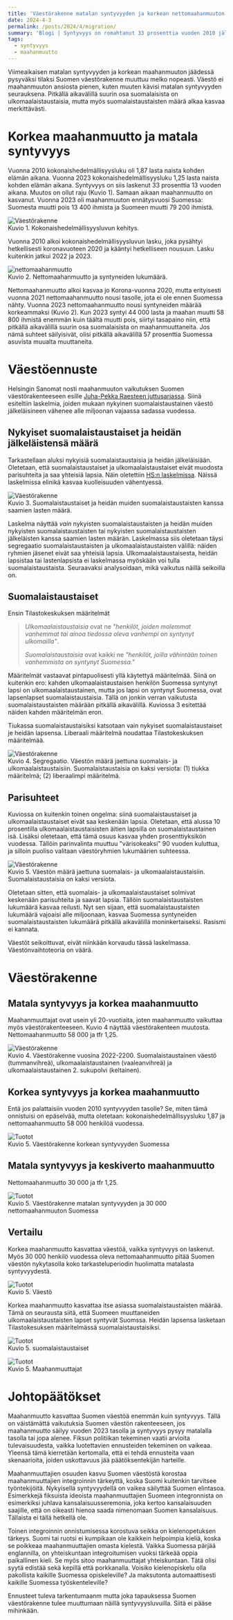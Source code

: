 ```yaml
---
title: 'Väestörakenne matalan syntyvyyden ja korkean nettomaahanmuuton aikana'
date: 2024-4-3
permalink: /posts/2024/4/migration/
summary: 'Blogi | Syntyvyys on romahtanut 33 prosenttia vuoden 2010 jälkeen. Samaan aikaan maahanmuutto on kasvanut reippaasti ja väestö kasvaa enemmän maahanmuuton ansiosta kuin syntyvyyden. Miltä näyttää Suomen väestön tulevaisiin?'
tags:
  - syntyvyys
  - maahanmuutto
---
```

Viimeaikaisen matalan syntyvyyden ja korkean maahanmuuton jäädessä pysyväksi tilaksi Suomen väestörakenne muuttuu melko nopeasti. Väestö ei maahanmuuton ansiosta pienen,
kuten muuten kävisi matalan syntyvyyden seurauksena. Pitkällä aikavälillä suurin osa suomalaisista on ulkomaalaistaustaisia, mutta myös suomalaistaustaisten määrä alkaa
kasvaa merkittävästi. 

Korkea maahanmuutto ja matala syntyvyys
======

Vuonna 2010 kokonaishedelmällisyysluku oli 1,87 lasta naista kohden elämän aikana. Vuonna 2023 kokonaishedelmällisyysluku 1,25 lasta naista kohden elämän aikana. 
Syntyvyys on siis laskenut 33 prosenttia 13 vuoden aikana. Muutos on ollut raju (Kuvio 1). Samaan aikaan maahanmuutto on kasvanut. Vuonna 2023 oli maahanmuuton ennätysvuosi
Suomessa: Suomesta muutti pois 13 400 ihmista ja Suomeen muutti 79 200 ihmistä.

![Väestörakenne](/images/migr/tfr.png)<br>
Kuvio 1. Kokonaishedelmällisyysluvun kehitys.

Vuonna 2010 alkoi kokonaishedelmällisyysluvun lasku, joka pysähtyi hetkellisesti koronavuoteen 2020 ja kääntyi hetkelliseen nousuun. Lasku kuitenkin jatkui 2022 ja 2023. 

![nettomaahanmuutto](/images/migr/nettomaahanmuutto.png)<br>
Kuvio 2. Nettomaahanmuutto ja syntyneiden lukumäärä.

Nettomaahanmuutto alkoi kasvaa jo Korona-vuonna 2020, mutta erityisesti vuonna 2021 nettomaahanmuutto nousi tasolle, jota ei ole ennen Suomessa nähty. Vuonna 2023 nettomaahanmuutto nousi
syntyneiden määrää korkeammaksi (Kuvio 2). Kun 2023 syntyi 44 000 lasta ja maahan muutti 58 800 ihmistä enemmän kuin täältä muutti pois, siirtyi tasapaino niin, että pitkällä aikavälillä suurin osa suomalaisista on maahanmuuttaneita.
Jos nämä suhteet säilyisivät, olisi pitkällä aikavälillä 57 prosenttia Suomessa asuvista muualta muuttaneita.

Väestöennuste
===

Helsingin Sanomat nosti maahanmuuton vaikutuksen Suomen väestörakenteeseen esille [Juha-Pekka Raesteen juttusarjassa](https://www.hs.fi/talous/art-2000010098112.html). Siinä esiteltiin laskelmia, joiden mukaan nykyinen suomalaistaustainen väestö jälkeläisineen vähenee alle miljoonan vajaassa sadassa vuodessa. 

Nykyiset suomalaistaustaiset ja heidän jälkeläistensä määrä
---
Tarkastellaan aluksi nykyisiä suomalaistaustaisia ja heidän jälkeläisiään. Oletetaan, että suomalaistaustaiset ja ulkomaalaistaustaiset eivät muodosta parisuhteita ja saa yhteisiä lapsia. 
Näin oletettiin [HS:n laskelmissa](https://www.hs.fi/talous/art-2000010098112.html). Näissä laskelmissa elinikä kasvaa kuolleisuuden vähentyessä.

![Väestörakenne](/images/migr/suomalaistaustaisia.png)<br>
Kuvio 3. Suomalaistaustaiset ja heidän muiden suomalaistaustaisten kanssa saamien lasten määrä.

Laskelma näyttää _vain_ nykyisten suomalaistaustaisten ja heidän muiden nykyisten suomalaistaustaisten tai nykyisten suomalaistaustaisten jälkeläisten kanssa saamien lasten määrän.
Laskelmassa siis oletetaan täysi segregaatio suomalaistaustaisten ja ulkomaalaistaustaisten välillä: näiden ryhmien jäsenet eivät saa yhteisiä lapsia. 
Ulkomaalaistaustaisesta, heidän lapsistaa tai lastenlapsista ei laskelmassa myöskään voi tulla suomalaistaustaista. Seuraavaksi analysoidaan, mikä vaikutus näillä seikoilla on.


Suomalaistaustaiset
---
Ensin Tilastokeskuksen määritelmät

> *Ulkomaalaistaustaisia* ovat ne _"henkilöt, joiden molemmat vanhemmat tai ainoa tiedossa oleva vanhempi on syntynyt ulkomailla"_.<br>
>
> *Suomalaistaustaisia* ovat kaikki ne _"henkilöt, joilla vähintään toinen vanhemmista on syntynyt Suomessa."_ 

Määritelmät vastaavat pintapuolisesti yllä käytettyä määritelmää. Siinä on kuitenkin ero: 
kahden ulkomaalaistaustaisen henkilön Suomessa syntynyt lapsi on ulkomaalaistaustainen, mutta jos lapsi on syntynyt Suomessa, ovat lapsenlapset suomalaistaustaisia. 
Tällä on jonkin verran vaikutusta suomalaistaustaisten määrään pitkällä aikavälillä. Kuviossa 3 esitettää näiden kahden määritelmän eron. 

Tiukassa suomalaistaustaisiksi katsotaan vain nykyiset suomalaistaustaiset je heidän lapsensa. Liberaali määritelmä noudattaa Tilastokeskuksen määritelmää. 

![Väestörakenne](/images/migr/baselinepop_vrt.png)<br>
Kuvio 4. Segregaatio. Väestön määrä jaettuna suomalais- ja ulkomaalaistaustaisiin. Suomalaistaustaisia on kaksi versiota: (1) tiukka määritelmä; (2) liberaalimpi määritelmä.

Parisuhteet
---
Kuviossa on kuitenkin toinen ongelma: siinä suomalaistaustaiset ja ulkomaalaistaustaiset eivät saa keskenään lapsia. Oletetaan, että alussa 10 prosentilla ulkomaalaistaustaisisten
äitien lapsilla on suomalaistaustainen isä. Lisäksi oletetaan, että tämä osuus kasvaa yhden prosenttiyksikön vuodessa. Tällöin parinvalinta muuttuu "värisokeaksi" 90 vuoden kuluttua, ja 
silloin puoliso valitaan väestöryhmien lukumäärien suhteessa.

![Väestörakenne](/images/migr/sliding.png)<br>
Kuvio 5. Väestön määrä jaettuna suomalais- ja ulkomaalaistaustaisiin. Suomalaistaustaisia on kaksi versiota.

Oletetaan sitten, että suomalais- ja ulkomaalaistaustaiset solmivat keskenään parisuhteita ja saavat lapsia. Tällöin suomalaistaustaisten lukumäärä kasvaa reilusti.
Nyt sen sijaan, että suomalaistaustaisten lukumäärä vajoaisi alle miljoonaan, kasvaa Suomessa syntyneiden suomalaistaustaisten lukumäärä pitkällä aikavälillä
moninkertaiseksi. Rasismi ei kannata.

Väestöt seikoittuvat, eivät niinkään korvaudu tässä laskelmassa. Väestönvaihtoteoria on väärä.


Väestörakenne
======

Matala syntyvyys ja korkea maahanmuutto
----

Maahanmuuttajat ovat usein yli 20-vuotiaita, joten maahanmuutto vaikuttaa myös väestörakenteeseen. Kuvio 4 näyttää väestörakenteen muutosta.
Nettomaahanmuutto 58 000 ja tfr 1,25.

![Väestörakenne](/images/migr/segregation.gif)<br>
Kuvio 4. Väestörakenne vuosina 2022-2200. Suomalaistaustainen väestö (tummanvihreä), ulkomaalaistaustainen (vaaleanvihreä) ja ulkomaalaistaustainen 2. sukupolvi (keltainen).



Korkea syntyvyys ja korkea maahanmuutto
----

Entä jos palattaisiin vuoden 2010 syntyvyyden tasolle? Se, miten tämä onnistuisi on epäselvää, mutta oletetaan: kokonaishedelmällisyysluku 1,87 ja nettomaahanmuutto 58 000 henkilöä vuodessa.

![Tuotot](/images/migr/high58000.gif)<br>
Kuvio 5. Väestörakenne korkean syntyvyyden Suomessa


Matala syntyvyys ja keskiverto maahanmuutto
----

Nettomaahanmuutto 30 000 ja tfr 1,25.

![Tuotot](/images/migr/medium30000.gif)<br>
Kuvio 5. Väestörakenne matalan syntyvyyden ja 30 000 nettomaahanmuuton Suomessa


Vertailu
---

Korkea maahanmuutto kasvattaa väestöä, vaikka syntyvyys on laskenut. Myös 30 000 henkilö vuodessa oleva nettomaahanmuutto pitää Suomen väestön nykytasolla koko tarkasteluperiodin 
huolimatta matalasta syntyvyydestä.

![Tuotot](/images/migr/vertailu_pop.png)<br>
Kuvio 5. Väestö

Korkea maahanmuutto kasvattaa itse asiassa suomalaistaustaisten määrää. Tämä on seurausta siitä, että Suomeen muuttaneiden ulkomaalaistaustaisten lapset syntyvät
Suomssa. Heidän lapsensa lasketaan Tilastokesuksen määritelmässä suomalaistaustaisiksi.

![Tuotot](/images/migr/vertailu_orig.png)<br>
Kuvio 5. suomalaistaustaiset



![Tuotot](/images/migr/vertailu_migr.png)<br>
Kuvio 5. Maahanmuuttajat

Johtopäätökset
===

Maahanmuutto kasvattaa Suomen väestöä enemmän kuin syntyvyys. Tällä on väistämättä vaikutuksia Suomen väestön rakenteeseen, jos maahanmuutto säilyy vuoden 2023 tasolla ja syntyvyys
pysyy matalalla tasolla tai jopa alenee. Fiksun politiikan tekeminen vaatii arvioita tulevaisuudesta, vaikka luotettavien ennusteiden tekeminen on vaikeaa. Yleensä tämä kierretään
kertomalla, että ei tehdä ennusteita vaan skenaarioita, joiden uskottavuus jää päätöksentekijän harteille. 

Maahanmuuttajien osuuden kasvu Suomen väestöstä korostaa maahanmuuttajien integroinnin tärkeyttä, koska Suomi kuitenkin tarvitsee työntekijöitä. 
Nykyisellä syntyvyydellä on vaikea säilyttää Suomen elintasoa. Esimerkkejä fiksuista ideoista maahanmuuttajien Suomeen integronnista on esimerkiksi
juhlava kansalaisuusseremonia, joka kertoo kansalaisuuden saajille, että on oikeasti hienoa saada nimenomaan Suomen kansalaisuus. Tällaista ei tällä hetkellä ole.

Toinen integroinnin onnistumisessa korostuva seikka on kielenopetuksen tärkeys. Suomi tai ruotsi ei kumpikaan ole kaikkein helpoimpia kieliä, koska se 
poikkeaa maahanmuuttajien omasta kielestä. Vaikka Suomessa pärjää englannilla, on yhteiskuntaan integroitumisen vuoksi tärkeää oppia paikallinen kieli. Se myös sitoo
maahanmuuttajat yhteiskuntaan. Tätä olisi syytä edistää sekä kepillä että porkkanalla. Voisiko kielenopiskelu olla pakollista kaikille Suomessa opiskeleville? Ja maksutonta
automaattisesti kaikille Suomessa työskenteleville?

Ennusteet tuleva tarkentumaanm mutta joka tapauksessa Suomen väestörakenne tulee muuttumaan näillä syntyvyysluvuilla. Siitä ei pääse mihinkään. 

